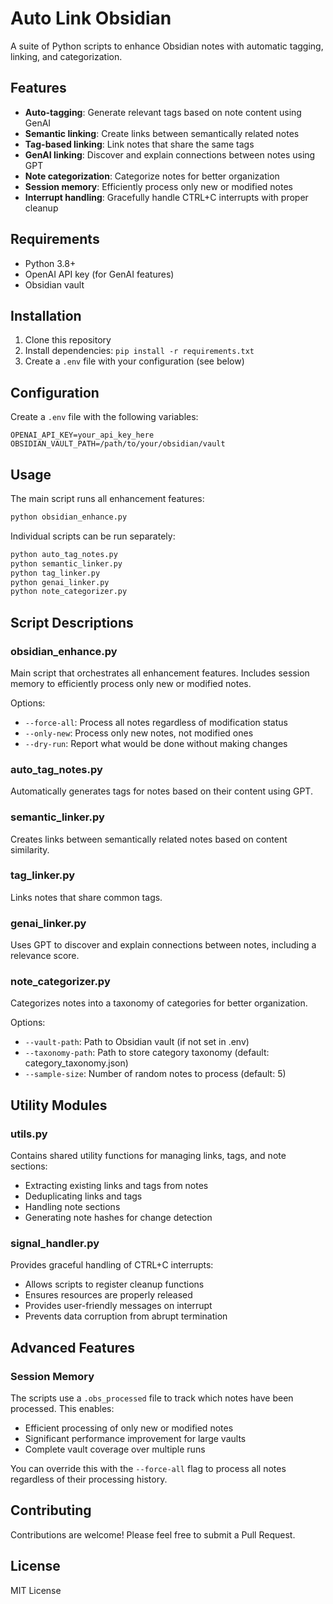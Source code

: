 # Auto Link Obsidian

A suite of Python scripts to enhance Obsidian notes with automatic tagging, linking, and categorization.

## Features

- **Auto-tagging**: Generate relevant tags based on note content using GenAI
- **Semantic linking**: Create links between semantically related notes
- **Tag-based linking**: Link notes that share the same tags
- **GenAI linking**: Discover and explain connections between notes using GPT
- **Note categorization**: Categorize notes for better organization
- **Session memory**: Efficiently process only new or modified notes
- **Interrupt handling**: Gracefully handle CTRL+C interrupts with proper cleanup

## Requirements

- Python 3.8+
- OpenAI API key (for GenAI features)
- Obsidian vault

## Installation

1. Clone this repository
2. Install dependencies: `pip install -r requirements.txt`
3. Create a `.env` file with your configuration (see below)

## Configuration

Create a `.env` file with the following variables:

```
OPENAI_API_KEY=your_api_key_here
OBSIDIAN_VAULT_PATH=/path/to/your/obsidian/vault
```

## Usage

The main script runs all enhancement features:

```bash
python obsidian_enhance.py
```

Individual scripts can be run separately:

```bash
python auto_tag_notes.py
python semantic_linker.py
python tag_linker.py
python genai_linker.py
python note_categorizer.py
```

## Script Descriptions

### obsidian_enhance.py

Main script that orchestrates all enhancement features. Includes session memory to efficiently process only new or modified notes.

Options:
- `--force-all`: Process all notes regardless of modification status
- `--only-new`: Process only new notes, not modified ones
- `--dry-run`: Report what would be done without making changes

### auto_tag_notes.py

Automatically generates tags for notes based on their content using GPT.

### semantic_linker.py

Creates links between semantically related notes based on content similarity.

### tag_linker.py

Links notes that share common tags.

### genai_linker.py

Uses GPT to discover and explain connections between notes, including a relevance score.

### note_categorizer.py

Categorizes notes into a taxonomy of categories for better organization.

Options:
- `--vault-path`: Path to Obsidian vault (if not set in .env)
- `--taxonomy-path`: Path to store category taxonomy (default: category_taxonomy.json)
- `--sample-size`: Number of random notes to process (default: 5)

## Utility Modules

### utils.py

Contains shared utility functions for managing links, tags, and note sections:

- Extracting existing links and tags from notes
- Deduplicating links and tags
- Handling note sections
- Generating note hashes for change detection

### signal_handler.py

Provides graceful handling of CTRL+C interrupts:

- Allows scripts to register cleanup functions
- Ensures resources are properly released
- Provides user-friendly messages on interrupt
- Prevents data corruption from abrupt termination

## Advanced Features

### Session Memory

The scripts use a `.obs_processed` file to track which notes have been processed. This enables:

- Efficient processing of only new or modified notes
- Significant performance improvement for large vaults
- Complete vault coverage over multiple runs

You can override this with the `--force-all` flag to process all notes regardless of their processing history.

## Contributing

Contributions are welcome! Please feel free to submit a Pull Request.

## License

MIT License 